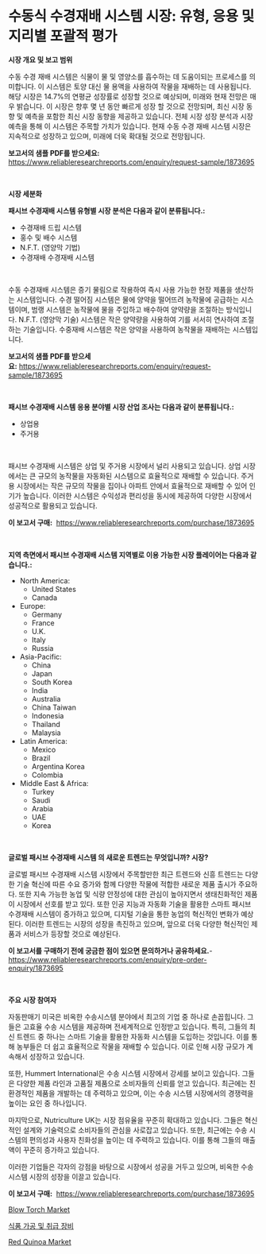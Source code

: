 <p><h1>수동식 수경재배 시스템 시장: 유형, 응용 및 지리별 포괄적 평가</h1></p><p><strong>시장 개요 및 보고 범위</strong></p>
<p><p>수동 수경 재배 시스템은 식물이 물 및 영양소를 흡수하는 데 도움이되는 프로세스를 의미합니다. 이 시스템은 토양 대신 물 용액을 사용하여 작물을 재배하는 데 사용됩니다. 해당 시장은 14.7%의 연평균 성장률로 성장할 것으로 예상되며, 미래와 현재 전망은 매우 밝습니다. 이 시장은 향후 몇 년 동안 빠르게 성장 할 것으로 전망되며, 최신 시장 동향 및 예측을 포함한 최신 시장 동향을 제공하고 있습니다. 전체 시장 성장 분석과 시장 예측을 통해 이 시스템은 주목할 가치가 있습니다. 현재 수동 수경 재배 시스템 시장은 지속적으로 성장하고 있으며, 미래에 더욱 확대될 것으로 전망됩니다.</p></p>
<p><strong>보고서의 샘플 PDF를 받으세요:</strong> <a href="https://www.reliableresearchreports.com/enquiry/request-sample/1873695">https://www.reliableresearchreports.com/enquiry/request-sample/1873695</a></p>
<p>&nbsp;</p>
<p><strong>시장 세분화</strong></p>
<p><strong>패시브 수경재배 시스템 유형별 시장 분석은 다음과 같이 분류됩니다.:</strong></p>
<p><ul><li>수경재배 드립 시스템</li><li>홍수 및 배수 시스템</li><li>N.F.T. (영양막 기법)</li><li>수경재배 수경재배 시스템</li></ul></p>
<p>&nbsp;</p>
<p><p>수동 수경재배 시스템은 증기 물림으로 작용하여 즉시 사용 가능한 현장 제품을 생산하는 시스템입니다. 수경 떨어짐 시스템은 물에 양약을 떨어뜨려 농작물에 공급하는 시스템이며, 범랭 시스템은 농작물에 물을 주입하고 배수하여 양약량을 조절하는 방식입니다. N.F.T. (영양막 기술) 시스템은 작은 양약량을 사용하여 기를 서서히 연사하여 조절하는 기술입니다. 수중재배 시스템은 작은 양약을 사용하여 농작물을 재배하는 시스템입니다.</p></p>
<p><strong>보고서의 샘플 PDF를 받으세요:</strong>&nbsp;<a href="https://www.reliableresearchreports.com/enquiry/request-sample/1873695">https://www.reliableresearchreports.com/enquiry/request-sample/1873695</a></p>
<p>&nbsp;</p>
<p><strong> 패시브 수경재배 시스템 응용 분야별 시장 산업 조사는 다음과 같이 분류됩니다.:</strong></p>
<p><ul><li>상업용</li><li>주거용</li></ul></p>
<p>&nbsp;</p>
<p><p>패시브 수경재배 시스템은 상업 및 주거용 시장에서 널리 사용되고 있습니다. 상업 시장에서는 큰 규모의 농작물을 자동화된 시스템으로 효율적으로 재배할 수 있습니다. 주거용 시장에서는 작은 규모의 작물을 집이나 아파트 안에서 효율적으로 재배할 수 있어 인기가 높습니다. 이러한 시스템은 수익성과 편리성을 동시에 제공하여 다양한 시장에서 성공적으로 활용되고 있습니다.</p></p>
<p><strong>이 보고서 구매:</strong>&nbsp; <a href="https://www.reliableresearchreports.com/purchase/1873695">https://www.reliableresearchreports.com/purchase/1873695</a></p>
<p>&nbsp;</p>
<p><strong>지역 측면에서 패시브 수경재배 시스템 지역별로 이용 가능한 시장 플레이어는 다음과 같습니다.:</strong></p>
<p><ul>
    <li>
        North America:
        <ul>
            <li>United States</li>
            <li>Canada</li>
        </ul>
    </li>
    <li>
        Europe:
        <ul>
            <li>Germany</li>
            <li>France</li>
            <li>U.K.</li>
            <li>Italy</li>
            <li>Russia</li>
        </ul>
    </li>
    <li>
        Asia-Pacific:
        <ul>
            <li>China</li>
            <li>Japan</li>
            <li>South Korea</li>
            <li>India</li>
            <li>Australia</li>
            <li>China Taiwan</li>
            <li>Indonesia</li>
            <li>Thailand</li>
            <li>Malaysia</li>
        </ul>
    </li>
    <li>
        Latin America:
        <ul>
            <li>Mexico</li>
            <li>Brazil</li>
            <li>Argentina Korea</li>
            <li>Colombia</li>
        </ul>
    </li>
    <li>
        Middle East & Africa:
        <ul>
            <li>Turkey</li>
            <li>Saudi</li>
            <li>Arabia</li>
            <li>UAE</li>
            <li>Korea</li>
        </ul>
    </li>
    </ul></p>
<p>&nbsp;</p>
<p><strong>글로벌 패시브 수경재배 시스템 의 새로운 트렌드는 무엇입니까? 시장?</strong></p>
<p><p>글로벌 패시브 수경재배 시스템 시장에서 주목할만한 최근 트렌드와 신흥 트렌드는 다양한 기술 혁신에 따른 수요 증가와 함께 다양한 작물에 적합한 새로운 제품 출시가 주요하다. 또한 지속 가능한 농업 및 식량 안정성에 대한 관심이 높아지면서 생태친화적인 제품이 시장에서 선호를 받고 있다. 또한 인공 지능과 자동화 기술을 활용한 스마트 패시브 수경재배 시스템이 증가하고 있으며, 디지털 기술을 통한 농업의 혁신적인 변화가 예상된다. 이러한 트렌드는 시장의 성장을 촉진하고 있으며, 앞으로 더욱 다양한 혁신적인 제품과 서비스가 등장할 것으로 예상된다.</p></p>
<p><strong>이 보고서를 구매하기 전에 궁금한 점이 있으면 문의하거나 공유하세요.</strong>- <a href="https://www.reliableresearchreports.com/enquiry/pre-order-enquiry/1873695">https://www.reliableresearchreports.com/enquiry/pre-order-enquiry/1873695</a></p>
<p>&nbsp;</p>
<p><strong>주요 시장 참여자</strong></p>
<p><p>자동판매기 미국은 비옥한 수송시스템 분야에서 최고의 기업 중 하나로 손꼽힙니다. 그들은 고효율 수송 시스템을 제공하며 전세계적으로 인정받고 있습니다. 특히, 그들의 최신 트렌드 중 하나는 스마트 기술을 활용한 자동화 시스템을 도입하는 것입니다. 이를 통해 농부들은 더 쉽고 효율적으로 작물을 재배할 수 있습니다. 이로 인해 시장 규모가 계속해서 성장하고 있습니다.</p><p>또한, Hummert International은 수송 시스템 시장에서 강세를 보이고 있습니다. 그들은 다양한 제품 라인과 고품질 제품으로 소비자들의 신뢰를 얻고 있습니다. 최근에는 친환경적인 제품을 개발하는 데 주력하고 있으며, 이는 수송 시스템 시장에서의 경쟁력을 높이는 요인 중 하나입니다.</p><p>마지막으로, Nutriculture UK는 시장 점유율을 꾸준히 확대하고 있습니다. 그들은 혁신적인 설계와 기술력으로 소비자들의 관심을 사로잡고 있습니다. 또한, 최근에는 수송 시스템의 편의성과 사용자 친화성을 높이는 데 주력하고 있습니다. 이를 통해 그들의 매출액이 꾸준히 증가하고 있습니다.</p><p>이러한 기업들은 각자의 강점을 바탕으로 시장에서 성공을 거두고 있으며, 비옥한 수송 시스템 시장의 성장을 이끌고 있습니다.</p></p>
<p><strong>이 보고서 구매:</strong>&nbsp;&nbsp;<a href="https://www.reliableresearchreports.com/purchase/1873695">https://www.reliableresearchreports.com/purchase/1873695</a></p>
<p><p><a href="https://github.com/Hazelklievgspy6vdcsmu106w/Market-Research-Report-List-1/blob/main/blow-torch-market.md">Blow Torch Market</a></p><p><a href="https://medium.com/@dudleyferry/%EC%8B%9D%ED%92%88-%EA%B0%80%EA%B3%B5-%EB%B0%8F-%EC%B2%98%EB%A6%AC-%EC%9E%A5%EB%B9%84-%EC%8B%9C%EC%9E%A5-%EC%8B%9C%EC%9E%A5-cagr-%EC%8B%9C%EC%9E%A5-%EB%8F%99%ED%96%A5-%EB%B0%8F-%EC%84%B1%EC%9E%A5-%EC%A0%84%EB%9E%B5%EC%97%90-%EB%8C%80%ED%95%9C-%ED%86%B5%EC%B0%B0%EB%A0%A5-bb3db8deb885">식품 가공 및 취급 장비</a></p><p><a href="https://picayune-night-cbd.notion.site/Red-Quinoa-Market-Size-Focuses-on-Market-Dynamics-In-Depth-Analysis-and-Future-Projections-of-its-M-b2afec759e6347baa560dcf27b6ad46d">Red Quinoa Market</a></p></p>
